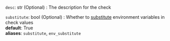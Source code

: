 `desc`: str (Optional)
: The description for the check

`substitute`: bool (Optional)
: Whether to [substitute](#environment-substitution) environment variables in
check values<br>
  __default__: True<br>
  __aliases__: ``substitute``, ``env_substitute``

